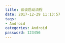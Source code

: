```yaml
---
title: 谈谈启动流程
date: 2017-12-29 11:13:57
tags:
- Android
categories: Android
password: 123456
---
```

